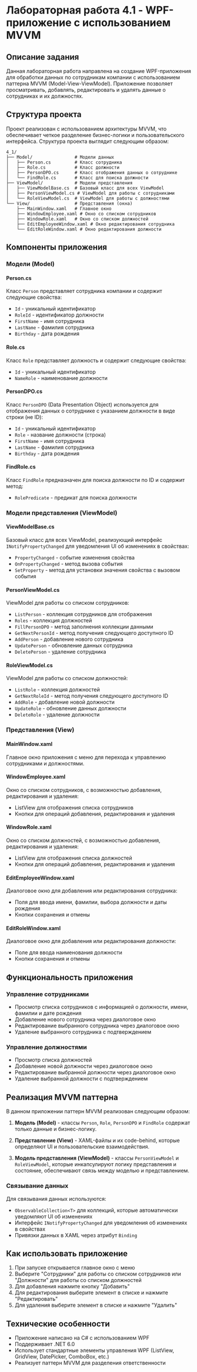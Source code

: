 # Лабораторная работа 4.1 - WPF-приложение с использованием MVVM

## Описание задания

Данная лабораторная работа направлена на создание WPF-приложения для обработки данных по сотрудникам компании с использованием паттерна MVVM (Model-View-ViewModel). Приложение позволяет просматривать, добавлять, редактировать и удалять данные о сотрудниках и их должностях.

## Структура проекта

Проект реализован с использованием архитектуры MVVM, что обеспечивает четкое разделение бизнес-логики и пользовательского интерфейса. Структура проекта выглядит следующим образом:

```
4_1/
├── Model/                # Модели данных
│   ├── Person.cs         # Класс сотрудника
│   ├── Role.cs           # Класс должности
│   ├── PersonDPO.cs      # Класс отображения данных о сотруднике
│   └── FindRole.cs       # Класс для поиска должности
├── ViewModel/            # Модели представления
│   ├── ViewModelBase.cs  # Базовый класс для всех ViewModel
│   ├── PersonViewModel.cs # ViewModel для работы с сотрудниками
│   └── RoleViewModel.cs  # ViewModel для работы с должностями
└── View/                 # Представления (окна)
    ├── MainWindow.xaml   # Главное окно
    ├── WindowEmployee.xaml # Окно со списком сотрудников
    ├── WindowRole.xaml   # Окно со списком должностей
    ├── EditEmployeeWindow.xaml # Окно редактирования сотрудника
    └── EditRoleWindow.xaml # Окно редактирования должности
```

## Компоненты приложения

### Модели (Model)

#### Person.cs
Класс `Person` представляет сотрудника компании и содержит следующие свойства:
- `Id` - уникальный идентификатор
- `RoleId` - идентификатор должности
- `FirstName` - имя сотрудника
- `LastName` - фамилия сотрудника
- `Birthday` - дата рождения

#### Role.cs
Класс `Role` представляет должность и содержит следующие свойства:
- `Id` - уникальный идентификатор
- `NameRole` - наименование должности

#### PersonDPO.cs
Класс `PersonDPO` (Data Presentation Object) используется для отображения данных о сотруднике с указанием должности в виде строки (не ID):
- `Id` - уникальный идентификатор
- `Role` - название должности (строка)
- `FirstName` - имя сотрудника
- `LastName` - фамилия сотрудника
- `Birthday` - дата рождения

#### FindRole.cs
Класс `FindRole` предназначен для поиска должности по ID и содержит метод:
- `RolePredicate` - предикат для поиска должности

### Модели представления (ViewModel)

#### ViewModelBase.cs
Базовый класс для всех ViewModel, реализующий интерфейс `INotifyPropertyChanged` для уведомления UI об изменениях в свойствах:
- `PropertyChanged` - событие изменения свойства
- `OnPropertyChanged` - метод вызова события
- `SetProperty` - метод для установки значения свойства с вызовом события

#### PersonViewModel.cs
ViewModel для работы со списком сотрудников:
- `ListPerson` - коллекция сотрудников для отображения
- `Roles` - коллекция должностей
- `FillPersonDPO` - метод заполнения коллекции данными
- `GetNextPersonId` - метод получения следующего доступного ID
- `AddPerson` - добавление нового сотрудника
- `UpdatePerson` - обновление данных сотрудника
- `DeletePerson` - удаление сотрудника

#### RoleViewModel.cs
ViewModel для работы со списком должностей:
- `ListRole` - коллекция должностей
- `GetNextRoleId` - метод получения следующего доступного ID
- `AddRole` - добавление новой должности
- `UpdateRole` - обновление данных должности
- `DeleteRole` - удаление должности

### Представления (View)

#### MainWindow.xaml
Главное окно приложения с меню для перехода к управлению сотрудниками и должностями.

#### WindowEmployee.xaml
Окно со списком сотрудников, с возможностью добавления, редактирования и удаления:
- ListView для отображения списка сотрудников
- Кнопки для операций добавления, редактирования и удаления

#### WindowRole.xaml
Окно со списком должностей, с возможностью добавления, редактирования и удаления:
- ListView для отображения списка должностей
- Кнопки для операций добавления, редактирования и удаления

#### EditEmployeeWindow.xaml
Диалоговое окно для добавления или редактирования сотрудника:
- Поля для ввода имени, фамилии, выбора должности и даты рождения
- Кнопки сохранения и отмены

#### EditRoleWindow.xaml
Диалоговое окно для добавления или редактирования должности:
- Поле для ввода наименования должности
- Кнопки сохранения и отмены

## Функциональность приложения

### Управление сотрудниками
- Просмотр списка сотрудников с информацией о должности, имени, фамилии и дате рождения
- Добавление нового сотрудника через диалоговое окно
- Редактирование выбранного сотрудника через диалоговое окно
- Удаление выбранного сотрудника с подтверждением

### Управление должностями
- Просмотр списка должностей
- Добавление новой должности через диалоговое окно
- Редактирование выбранной должности через диалоговое окно
- Удаление выбранной должности с подтверждением

## Реализация MVVM паттерна

В данном приложении паттерн MVVM реализован следующим образом:

1. **Модель (Model)** - классы `Person`, `Role`, `PersonDPO` и `FindRole` содержат только данные и бизнес-логику.

2. **Представление (View)** - XAML-файлы и их code-behind, которые определяют UI и пользовательские взаимодействия.

3. **Модель представления (ViewModel)** - классы `PersonViewModel` и `RoleViewModel`, которые инкапсулируют логику представления и состояние, обеспечивают связь между моделью и представлением.

### Связывание данных
Для связывания данных используются:
- `ObservableCollection<T>` для коллекций, которые автоматически уведомляют UI об изменениях
- Интерфейс `INotifyPropertyChanged` для уведомления об изменениях в свойствах
- Привязки данных в XAML через атрибут `Binding`

## Как использовать приложение

1. При запуске открывается главное окно с меню
2. Выберите "Сотрудники" для работы со списком сотрудников или "Должности" для работы со списком должностей
3. Для добавления нажмите кнопку "Добавить"
4. Для редактирования выберите элемент в списке и нажмите "Редактировать"
5. Для удаления выберите элемент в списке и нажмите "Удалить"

## Технические особенности

- Приложение написано на C# с использованием WPF
- Поддерживает .NET 6.0
- Использует стандартные элементы управления WPF (ListView, GridView, DatePicker, ComboBox, etc.)
- Реализует паттерн MVVM для разделения ответственности 
